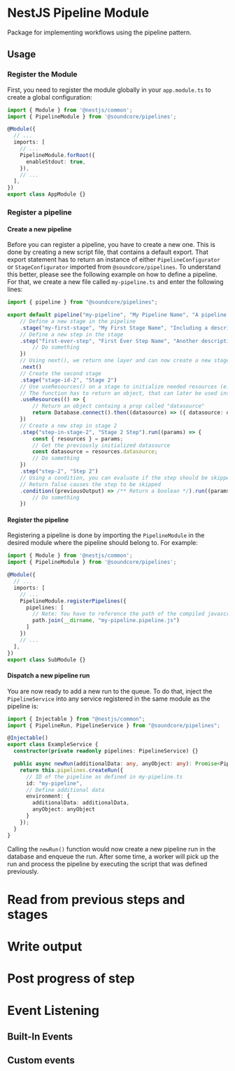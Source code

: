 # NestJS Pipeline Module
Package for implementing workflows using the pipeline pattern.

## Usage

### Register the Module
First, you need to register the module globally in your `app.module.ts` to create a global
configuration:
```typescript
import { Module } from '@nestjs/common';
import { PipelineModule } from '@soundcore/pipelines';

@Module({
  // ...
  imports: [
    // ...
    PipelineModule.forRoot({
      enableStdout: true,
    }),
    // ...
  ],
})
export class AppModule {}
```

### Register a pipeline
#### Create a new pipeline
Before you can register a pipeline, you have to create a new one. This is done by creating a new script file, that contains a default export. That export statement has to return an instance of either `PipelineConfigurator` or `StageConfigurator` imported from `@soundcore/pipelines`. To understand this better, please see the following example on how to define a pipeline. For that, we create a new file called `my-pipeline.ts` and enter the following lines:

```typescript
import { pipeline } from "@soundcore/pipelines";

export default pipeline("my-pipeline", "My Pipeline Name", "A pipeline description")
    // Define a new stage in the pipeline
    .stage("my-first-stage", "My First Stage Name", "Including a description")
    // Define a new step in the stage
    .step("first-ever-step", "First Ever Step Name", "Another description").run((params) => {
        // Do something
    })
    // Using next(), we return one layer and can now create a new stage
    .next()
    // Create the second stage
    .stage("stage-id-2", "Stage 2")
    // Use useResources() on a stage to initialize needed resources (e.g. returning a database connection)
    // The function has to return an object, that can later be used inside the steps.
    .useResources(() => {
        // Return an object containg a prop called "datasource"
        return Database.connect().then((datasource) => ({ datasource: datasource }));
    })
    // Create a new step in stage 2
    .step("step-in-stage-2", "Stage 2 Step").run((params) => {
        const { resources } = params;
        // Get the previously initialized datasource
        const datasource = resources.datasource;
        // Do something
    })
    .step("step-2", "Step 2")
    // Using a condition, you can evaluate if the step should be skipped based on the previous step's output
    // Return false causes the step to be skipped
    .condition((previousOutput) => /** Return a boolean */).run((params) => {
        // Do something
    })
```
#### Register the pipeline
Registering a pipeline is done by importing the `PipelineModule` in the desired module where the pipeline should belong to.
For example:
```typescript
import { Module } from '@nestjs/common';
import { PipelineModule } from '@soundcore/pipelines';

@Module({
  // ...
  imports: [
    // ...
    PipelineModule.registerPipelines({
      pipelines: [
        // Note: You have to reference the path of the compiled javascript file
        path.join(__dirname, "my-pipeline.pipeline.js")
      ]
    })
    // ...
  ],
})
export class SubModule {}
```
#### Dispatch a new pipeline run
You are now ready to add a new run to the queue. To do that, inject the `PipelineService` into any service registered in the same module as the pipeline is:
```typescript
import { Injectable } from "@nestjs/common";
import { PipelineRun, PipelineService } from "@soundcore/pipelines";

@Injectable()
export class ExampleService {
  constructor(private readonly pipelines: PipelineService) {}

  public async newRun(additionalData: any, anyObject: any): Promise<PipelineRun> {
    return this.pipelines.createRun({
      // ID of the pipeline as defined in my-pipeline.ts
      id: "my-pipeline",
      // Define additional data
      environment: {
        additionalData: additionalData,
        anyObject: anyObject
      }
    });
  }
}
```
Calling the `newRun()` function would now create a new pipeline run in the database and enqueue the run.
After some time, a worker will pick up the run and process the pipeline by executing the script that was 
defined previously.

# Read from previous steps and stages

# Write output

# Post progress of step

# Event Listening
## Built-In Events

## Custom events
